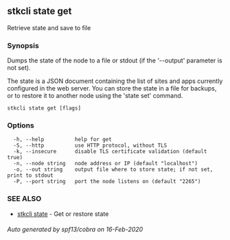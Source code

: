 ## stkcli state get

Retrieve state and save to file

### Synopsis

Dumps the state of the node to a file or stdout (if the '--output' parameter is not set).

The state is a JSON document containing the list of sites and apps currently configured in the web server. You can store the state in a file for backups, or to restore it to another node using the 'state set' command.


```
stkcli state get [flags]
```

### Options

```
  -h, --help          help for get
  -S, --http          use HTTP protocol, without TLS
  -k, --insecure      disable TLS certificate validation (default true)
  -n, --node string   node address or IP (default "localhost")
  -o, --out string    output file where to store state; if not set, print to stdout
  -P, --port string   port the node listens on (default "2265")
```

### SEE ALSO

* [stkcli state](stkcli_state.md)	 - Get or restore state

###### Auto generated by spf13/cobra on 16-Feb-2020
